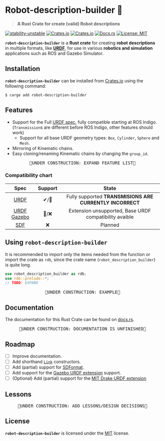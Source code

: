 # Robot-description-builder 🦀
> **A Rust Crate for create (valid) Robot descriptions**

[![stability-unstable](https://img.shields.io/badge/stability-unstable-yellow.svg)](https://github.com/emersion/stability-badges#unstable)
[![Crates.io](https://img.shields.io/crates/v/robot-description-builder)](https://crates.io/crates/robot-description-builder)
[![Crates.io](https://img.shields.io/crates/d/robot-description-builder)](https://crates.io/crates/robot-description-builder)
[![Docs.rs](https://img.shields.io/docsrs/robot-description-builder)](https://docs.rs/robot-description-builder)
[![License: MIT](https://img.shields.io/crates/l/robot-description-builder)](https://github.com/SuperJappie08/robot-description-builder/blob/master/robot-description-builder/LICENSE)

<!-- Robot-description-builder -->
<b title="Robot-description-builder for Rust 🦀">`robot-description-builder`</b> is a <b title="Rust 🦀">Rust crate</b> for creating **robot descriptions** in multiple formats, like **[URDF](http://wiki.ros.org/urdf)**, for use in various **robotics and simulation** applications such as ROS and Gazebo Simulator.

<!-- TODO:ADD SOMETHING ABOUT BEING WRITTEN IN RUST -->
<!-- TODO:MENTION PYTHON PACKAGE -->

## Installation
<!-- TODO: MAYBE MOVE BECAUSE OF CRATES.IO LAYOUT-->
<b title="Robot-description-builder for Rust 🦀">`robot-description-builder`</b> can be installed from [Crates.io](https://crates.io/crates/robot-description-builder) using the following command:
```shell
$ carge add robot-description-builder
```

<!-- TODO: Add line to cargo.toml-->

## Features
- Support for the Full [URDF spec](http://wiki.ros.org/urdf/XML), fully compatible starting at ROS Indigo. (`Transmission`s are different before ROS Indigo, other features should work)
  - Support for all base URDF geometry types: `Box`, `Cylinder`, `Sphere` and `Mesh`.
- Mirroring of Kinematic chains.
- Easy cloning/renaming Kinematic chains by changing the `group_id`.
<!-- TODO: EXPAND FEATURE LIST -->
<pre align="center">🚧UNDER CONSTRUCTION: EXPAND FEATURE LIST🚧</pre>

### Compatibility chart
<!-- COMPATIBILTY CHART FORMAT? -->
| Spec | Support | State |
|:----:|:-------:|:-----:|
| [URDF](http://wiki.ros.org/urdf) | ✔/🔩 | Fully supported **TRANSMISIONS ARE CURRENTLY INCORRECT** |
| [URDF Gazebo](http://sdformat.org/tutorials?tut=sdformat_urdf_extensions&cat=specification&) | 🔩/❌ | Extension unsupported, Base URDF compatibility avaible |
| [SDF](http://sdformat.org/) | ❌ | Planned |

## Using <b title="robot-description-builder for Rust 🦀">`robot-description-builder`</b>
It is recommended to import only the items needed from the function or import the crate as `rdb`, since the crate name (<span title="robot-description-builder for Rust 🦀">`robot_description_builder`</span>) is quite long.
```rust
use robot_description_builder as rdb;
use rdb::prelude::*;
// TODO: EXPAND
```
<pre align="center">🚧UNDER CONSTRUCTION: EXAMPLE🚧</pre>


## Documentation
The documentation for this <span title="🦀📦">Rust Crate</span> can be found on [docs.rs](https://docs.rs/robot-description-builder/latest/robot_description_builder/index.html).
<pre align="center">🚧UNDER CONSTRUCTION: DOCUMENTATION IS UNFINISHED🚧</pre>


## Roadmap
- [ ] Improve documentation.
- [ ] Add shorthand [`Link`](https://docs.rs/robot-description-builder/latest/robot_description_builder/struct.Link.html) constructors.
- [ ] Add (partial) support for [SDFormat](http://sdformat.org/).
- [ ] Add support for the [Gazebo URDF extension](http://sdformat.org/tutorials?tut=sdformat_urdf_extensions&cat=specification&) support.
- [ ] \(Optional\) Add (partial) support for the [MIT Drake URDF extension](https://drake.mit.edu/doxygen_cxx/group__multibody__parsing.html#multibody_parsing_drake_extensions)

## Lessons
<!-- TODO: Add Lessons/Design Decision -->
<pre align="center">🚧UNDER CONSTRUCTION: ADD LESSONS/DESIGN DECISIONS🚧</pre>

## License
<b title="Robot-description-builder for Rust 🦀">`robot-description-builder`</b> is licensed under the [MIT](https://github.com/SuperJappie08/robot-description-builder/blob/master/robot-description-builder/LICENSE) license.
